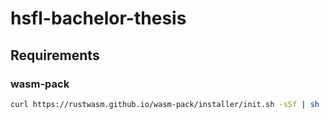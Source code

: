 # hsfl-bachelor-thesis

## Requirements

### wasm-pack
```bash
curl https://rustwasm.github.io/wasm-pack/installer/init.sh -sSf | sh
```